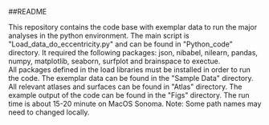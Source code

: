 ##README

This repository contains the code base with exemplar data to run the major analyses in the python environment. The main script is "Load_data_do_eccentricity.py" and can be found in "Python_code" directory. It required the following packages: json, nibabel, nilearn, pandas, numpy, matplotlib, seaborn, surfplot and brainspace to exectue.  
All packages defined in the load libraries must be installed in order to run the code. The exemplar data can be found in the "Sample Data" directory. All relevant atlases and surfaces can be found in "Atlas" directory. The example output of the code can be found in the "Figs" directory. 
The run time is about 15-20 minute on MacOS Sonoma. Note: Some path names may need to changed locally.
